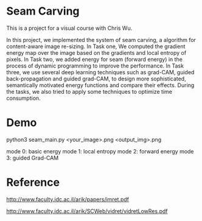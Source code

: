 # Seam Carving
This is a project for a visual course with Chris Wu.

In this project, we implemented the system of seam carving, a algorithm for content-aware image re-sizing. In Task one, We computed the gradient energy map over the image based on the gradients and local entropy of pixels. In Task two, we added energy for seam (forward energy) in the process of dynamic programming to improve the performance. In Task three, we use several deep learning techniques such as grad-CAM, guided back-propagation and guided grad-CAM, to design more sophisticated, semantically motivated energy functions and compare their effects. During the tasks, we also tried to apply some techniques to optimize time consumption.

# Demo
python3 seam_main.py <your_image>.png <newwidth> <newheight> <mode> <output_img>.png

mode 0: basic energy
mode 1: local entropy
mode 2: forward energy
mode 3: guided Grad-CAM

# Reference
http://www.faculty.idc.ac.il/arik/papers/imret.pdf

http://www.faculty.idc.ac.il/arik/SCWeb/vidret/vidretLowRes.pdf
